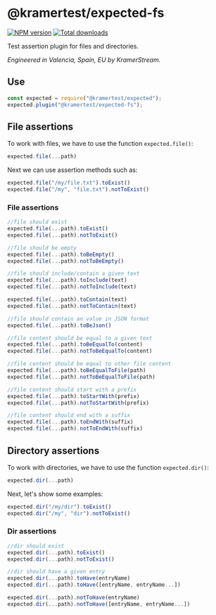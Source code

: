 # @kramertest/expected-fs

[![NPM version](https://img.shields.io/npm/v/@kramertest/expected-fs.svg)](https://npmjs.org/package/@kramertest/expected-fs)
[![Total downloads](https://img.shields.io/npm/dt/@kramertest/expected-fs.svg)](https://npmjs.org/package/@kramertest/expected-fs)

Test assertion plugin for files and directories.

*Engineered in Valencia, Spain, EU by KramerStream.*

## Use

```javascript
const expected = require("@kramertest/expected");
expected.plugin("@kramertest/expected-fs");
```

## File assertions

To work with files, we have to use the function `expected.file()`:

```javascript
expected.file(...path)
```

Next we can use assertion methods such as:

```javascript
expected.file("/my/file.txt").toExist()
expected.file("/my", "file.txt").notToExist()
```

### File assertions

```javascript
//file should exist
expected.file(...path).toExist()
expected.file(...path).notToExist()

//file should be empty
expected.file(...path).toBeEmpty()
expected.file(...path).notToBeEmpty()

//file should include/contain a given text
expected.file(...path).toInclude(text)
expected.file(...path).notToInclude(text)

expected.file(...path).toContain(text)
expected.file(...path).notToContain(text)

//file should contain an value in JSON format
expected.file(...path).toBeJson()

//file content should be equal to a given text
expected.file(...path).toBeEqualTo(content)
expected.file(...path).notToBeEqualTo(content)

//file content should be equal to other file content
expected.file(...path).toBeEqualToFile(path)
expected.file(...path).notToBeEqualToFile(path)

//file content should start with a prefix
expected.file(...path).toStartWith(prefix)
expected.file(...path).notToStartWith(prefix)

//file content should end with a suffix
expected.file(...path).toEndWith(suffix)
expected.file(...path).notToEndWith(suffix)
```

## Directory assertions

To work with directories, we have to use the function `expected.dir()`:

```javascript
expected.dir(...path)
```

Next, let's show some examples:

```javascript
expected.dir("/my/dir").toExist()
expected.dir("/my", "dir").notToExist()
```

### Dir assertions

```javascript
//dir should exist
expected.dir(...path).toExist()
expected.dir(...path).notToExist()

//dir should have a given entry
expected.dir(...path).toHave(entryName)
expected.dir(...path).toHave([entryName, entryName...])

expected.dir(...path).notToHave(entryName)
expected.dir(...path).notToHave([entryName, entryName...])
```
